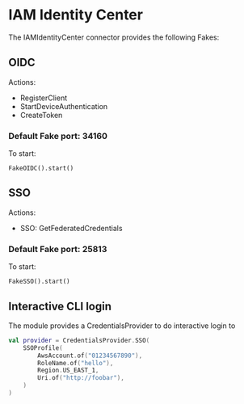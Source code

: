 # IAM Identity Center

The IAMIdentityCenter connector provides the following Fakes:

## OIDC

Actions:
* RegisterClient
* StartDeviceAuthentication
* CreateToken

### Default Fake port: 34160

To start:

```
FakeOIDC().start()
```

## SSO

Actions:
* SSO: GetFederatedCredentials

### Default Fake port: 25813

To start:

```
FakeSSO().start()
```

## Interactive CLI login

The module provides a CredentialsProvider to do interactive login to

```kotlin
val provider = CredentialsProvider.SSO(
    SSOProfile(
        AwsAccount.of("01234567890"),
        RoleName.of("hello"),
        Region.US_EAST_1,
        Uri.of("http://foobar"),
    )
)
```
